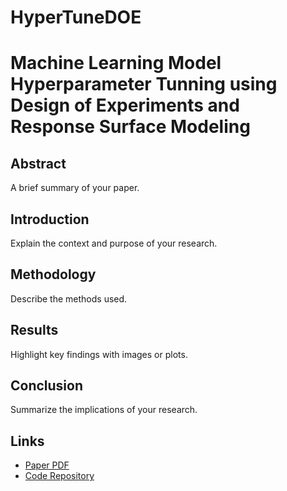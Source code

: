 # HyperTuneDOE


# Machine Learning Model Hyperparameter Tunning using Design of Experiments and Response Surface Modeling

## Abstract
A brief summary of your paper.

## Introduction
Explain the context and purpose of your research.

## Methodology
Describe the methods used.

## Results
Highlight key findings with images or plots.

## Conclusion
Summarize the implications of your research.

## Links
- [Paper PDF](link-to-paper.pdf)
- [Code Repository](link-to-code-repo)
